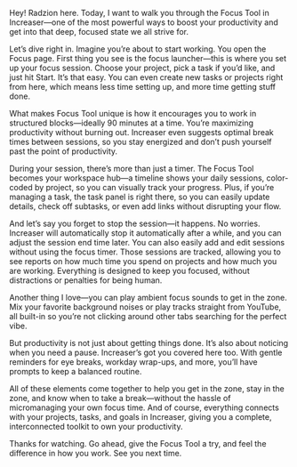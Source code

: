 Hey! Radzion here. Today, I want to walk you through the Focus Tool in Increaser—one of the most powerful ways to boost your productivity and get into that deep, focused state we all strive for.

Let’s dive right in. Imagine you’re about to start working. You open the Focus page. First thing you see is the focus launcher—this is where you set up your focus session. Choose your project, pick a task if you’d like, and just hit Start. It’s that easy. You can even create new tasks or projects right from here, which means less time setting up, and more time getting stuff done.

What makes Focus Tool unique is how it encourages you to work in structured blocks—ideally 90 minutes at a time. You’re maximizing productivity without burning out. Increaser even suggests optimal break times between sessions, so you stay energized and don’t push yourself past the point of productivity.

During your session, there’s more than just a timer. The Focus Tool becomes your workspace hub—a timeline shows your daily sessions, color-coded by project, so you can visually track your progress. Plus, if you’re managing a task, the task panel is right there, so you can easily update details, check off subtasks, or even add links without disrupting your flow.

And let’s say you forget to stop the session—it happens. No worries. Increaser will automatically stop it automatically after a while, and you can adjust the session end time later. You can also easily add and edit sessions without using the focus timer. Those sessions are tracked, allowing you to see reports on how much time you spend on projects and how much you are working. Everything is designed to keep you focused, without distractions or penalties for being human.

Another thing I love—you can play ambient focus sounds to get in the zone. Mix your favorite background noises or play tracks straight from YouTube, all built-in so you’re not clicking around other tabs searching for the perfect vibe.

But productivity is not just about getting things done. It’s also about noticing when you need a pause. Increaser’s got you covered here too. With gentle reminders for eye breaks, workday wrap-ups, and more, you’ll have prompts to keep a balanced routine.

All of these elements come together to help you get in the zone, stay in the zone, and know when to take a break—without the hassle of micromanaging your own focus time. And of course, everything connects with your projects, tasks, and goals in Increaser, giving you a complete, interconnected toolkit to own your productivity.

Thanks for watching. Go ahead, give the Focus Tool a try, and feel the difference in how you work. See you next time.

